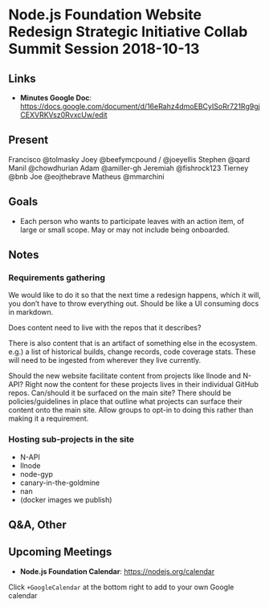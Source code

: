 # Node.js Foundation Website Redesign Strategic Initiative Collab Summit Session 2018-10-13

## Links

* **Minutes Google Doc**: <https://docs.google.com/document/d/16eRahz4dmoEBCyISoRr721Rg9gjCEXVRKVsz0RvxcUw/edit>

## Present

Francisco @tolmasky
Joey @beefymcpound / @joeyellis
Stephen @qard
Manil @chowdhurian
Adam @amiller-gh
Jeremiah @fishrock123
Tierney @bnb
Joe @eojthebrave
Matheus @mmarchini

## Goals

* Each person who wants to participate leaves with an action item, of large or small scope. May or may not include being onboarded.

## Notes

### Requirements gathering

We would like to do it so that the next time a redesign happens, which it will, you don’t have to throw everything out. Should be like a UI consuming docs in markdown.

Does content need to live with the repos that it describes?

There is also content that is an artifact of something else in the ecosystem. e.g.) a list of historical builds, change records, code coverage stats. These will need to be ingested from wherever they live currently.

Should the new website facilitate content from projects like llnode and N-API? Right now the content for these projects lives in their individual GitHub repos. Can/should it be surfaced on the main site? There should be policies/guidelines in place that outline what projects can surface their content onto the main site. Allow groups to opt-in to doing this rather than making it a requirement.

### Hosting sub-projects in the site

* N-API
* llnode
* node-gyp
* canary-in-the-goldmine
* nan
* (docker images we publish)

## Q&A, Other

## Upcoming Meetings

* **Node.js Foundation Calendar**: <https://nodejs.org/calendar>

Click `+GoogleCalendar` at the bottom right to add to your own Google calendar
